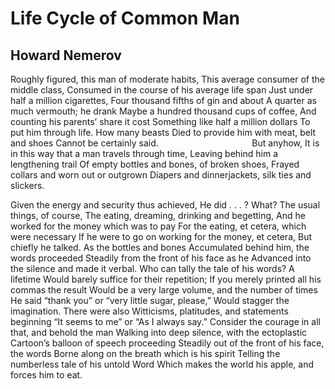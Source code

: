 # Life Cycle of Common Man
## Howard Nemerov
Roughly figured, this man of moderate habits,
This average consumer of the middle class,
Consumed in the course of his average life span
Just under half a million cigarettes,
Four thousand fifths of gin and about
A quarter as much vermouth; he drank
Maybe a hundred thousand cups of coffee,
And counting his parents’ share it cost
Something like half a million dollars
To put him through life. How many beasts
Died to provide him with meat, belt and shoes
Cannot be certainly said.
                                     But anyhow,
It is in this way that a man travels through time,
Leaving behind him a lengthening trail
Of empty bottles and bones, of broken shoes,
Frayed collars and worn out or outgrown
Diapers and dinnerjackets, silk ties and slickers.

Given the energy and security thus achieved,
He did . . . ? What? The usual things, of course,
The eating, dreaming, drinking and begetting,
And he worked for the money which was to pay
For the eating, et cetera, which were necessary
If he were to go on working for the money, et cetera,
But chiefly he talked. As the bottles and bones
Accumulated behind him, the words proceeded
Steadily from the front of his face as he
Advanced into the silence and made it verbal.
Who can tally the tale of his words? A lifetime
Would barely suffice for their repetition;
If you merely printed all his commas the result
Would be a very large volume, and the number of times
He said “thank you” or “very little sugar, please,”
Would stagger the imagination. There were also
Witticisms, platitudes, and statements beginning
“It seems to me” or “As I always say.”
Consider the courage in all that, and behold the man
Walking into deep silence, with the ectoplastic
Cartoon’s balloon of speech proceeding
Steadily out of the front of his face, the words
Borne along on the breath which is his spirit
Telling the numberless tale of his untold Word
Which makes the world his apple, and forces him to eat.